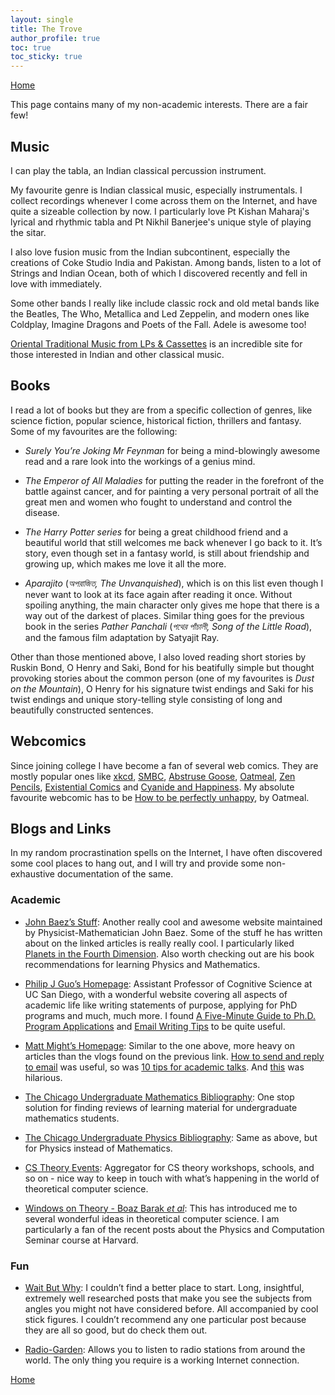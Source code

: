 ```yaml
---
layout: single
title: The Trove
author_profile: true
toc: true
toc_sticky: true
---
```


[Home](/)

This page contains many of my non-academic interests. There are a fair few!

## Music

I can play the tabla, an Indian classical percussion instrument.

My favourite genre is Indian classical music, especially instrumentals. I collect recordings whenever I come across them on the Internet, and have quite a sizeable collection by now. I particularly love Pt Kishan Maharaj's lyrical and rhythmic tabla and Pt Nikhil Banerjee's unique style of playing the sitar.

I also love fusion music from the Indian subcontinent, especially the creations of Coke Studio India and Pakistan. Among bands, listen to a lot of Strings and Indian Ocean, both of which I discovered recently and fell in love with immediately.

Some other bands I really like include classic rock and old metal bands like the Beatles, The Who, Metallica and Led Zeppelin, and modern ones like Coldplay, Imagine Dragons and Poets of the Fall. Adele is awesome too!

<a href="https://oriental-traditional-music.blogspot.com/">Oriental Traditional Music from LPs & Cassettes</a> is an incredible site for those interested in Indian and other classical music. 

## Books

I read a lot of books but they are from a specific collection of genres, like science fiction, popular science, historical fiction, thrillers and fantasy. Some of my favourites are the following:

* *Surely You’re Joking Mr Feynman* for being a mind-blowingly awesome read and a rare look into the workings of a genius mind.
	
* *The Emperor of All Maladies* for putting the reader in the forefront of the battle against cancer, and for painting a very personal portrait of all the great men and women who fought to understand and control the disease.

* *The Harry Potter series* for being a great childhood friend and a beautiful world that still welcomes me back whenever I go back to it. It’s story, even though set in a fantasy world, is still about friendship and growing up, which makes me love it all the more.

* *Aparajito* (*অপরাজিত, The Unvanquished*), which is on this list even though I never want to look at its face again after reading it once. Without spoiling anything, the main character only gives me hope that there is a way out of the darkest of places. Similar thing goes for the previous book in the series *Pather Panchali* (*পথের পাঁচালী, Song of the Little Road*), and the famous film adaptation by Satyajit Ray.

Other than those mentioned above, I also loved reading short stories by Ruskin Bond, O Henry and Saki, Bond for his beatifully simple but thought provoking stories about the common person (one of my favourites is *Dust on the Mountain*), O Henry for his signature twist endings and Saki for his twist endings and unique story-telling style consisting of long and beautifully constructed sentences.

## Webcomics
	
Since joining college I have become a fan of several web comics. They are mostly popular ones like <a href="https://www.xkcd.com/">xkcd</a>, <a href="http://www.smbc-comics.com/">SMBC</a>, <a href="https://abstrusegoose.com/">Abstruse Goose</a>, <a href="https://theoatmeal.com/static/home.html">Oatmeal</a>, <a href="https://zenpencils.com/">Zen Pencils</a>, <a href="http://existentialcomics.com/">Existential Comics</a> and <a href="http://explosm.net/">Cyanide and Happiness</a>. My absolute favourite webcomic has to be <a href="https://theoatmeal.com/comics/unhappy">How to be perfectly unhappy</a>, by Oatmeal.

## Blogs and Links

In my random procrastination spells on the Internet, I have often discovered some cool places to hang out, and I will try and provide some non-exhaustive documentation of the same.

### Academic

* <a href="http://math.ucr.edu/home/baez/">John Baez’s Stuff</a>: Another really cool and awesome website maintained by Physicist-Mathematician John Baez. Some of the stuff he has written about on the linked articles is really really cool. I particularly liked <a href="https://johncarlosbaez.wordpress.com/2015/03/17/planets_in_the_4th_dimension/">Planets in the Fourth Dimension</a>. Also worth checking out are his book recommendations for learning Physics and Mathematics.

* <a href="http://pgbovine.net/index.html">Philip J Guo’s Homepage</a>: Assistant Professor of Cognitive Science at UC San Diego, with a wonderful website covering all aspects of academic life like writing statements of purpose, applying for PhD programs and much, much more. I found <a href="http://www.pgbovine.net/PhD-application-tips.htm">A Five-Minute Guide to Ph.D. Program Applications</a> and <a href="http://www.pgbovine.net/email-tips.htm">Email Writing Tips</a> to be quite useful.

* <a href="http://matt.might.net/">Matt Might’s Homepage</a>: Similar to the one above, more heavy on articles than the vlogs found on the previous link. <a href="http://matt.might.net/articles/how-to-email/">How to send and reply to email</a> was useful, so was <a href="http://matt.might.net/articles/academic-presentation-tips/">10 tips for academic talks</a>. And <a href="http://matt.might.net/articles/nine-kinds-of-students/">this</a> was hilarious.

* <a href="https://www.ocf.berkeley.edu/~abhishek/chicmath.htm">The Chicago Undergraduate Mathematics Bibliography</a>: One stop solution for finding reviews of learning material for undergraduate mathematics students.

* <a href="https://www.ocf.berkeley.edu/~abhishek/chicphys.htm">The Chicago Undergraduate Physics Bibliography</a>: Same as above, but for Physics instead of Mathematics.

* <a href="https://cstheory-events.org/">CS Theory Events</a>: Aggregator for CS theory workshops, schools, and so on - nice way to keep in touch with what’s happening in the world of theoretical computer science.

* <a href="https://windowsontheory.org/">Windows on Theory - Boaz Barak *et al*</a>: This has introduced me to several wonderful ideas in theoretical computer science. I am particularly a fan of the recent posts about the Physics and Computation Seminar course at Harvard.

### Fun

* <a href="http://www.waitbutwhy.com">Wait But Why</a>: I couldn’t find a better place to start. Long, insightful, extremely well researched posts that make you see the subjects from angles you might not have considered before. All accompanied by cool stick figures. I couldn’t recommend any one particular post because they are all so good, but do check them out.

* <a href="http://radio.garden/">Radio-Garden</a>: Allows you to listen to radio stations from around the world. The only thing you require is a working Internet connection.

[Home](/)